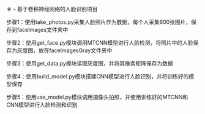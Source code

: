 ＃ - 
基于卷积神经网络的人脸识别项目

步骤1：使用take_photos.py采集人脸照片作为数据，每个人采集600张图片，保存到faceImages文件夹中

步骤2：使用get_face.py模块调用MTCNN模型进行人脸检测，将照片中的人脸保存为灰度图，放在faceImagesGray文件夹中

步骤3：使用get_data.py模块读取灰度图，并将其像素矩阵保存为数据

步骤4：使用build_model.py模块搭建CNN模型进行人脸识别，并将训练好的模型保存

步骤5：使用use_model.py模块调用摄像头拍照，并使用训练好的MTCNN和CNN模型进行人脸检测和识别
